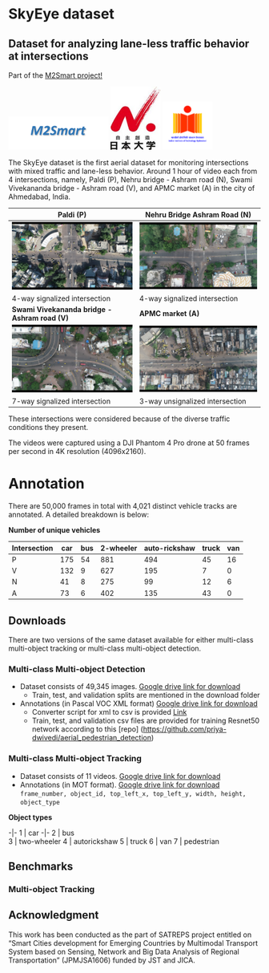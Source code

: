 # SkyEye dataset
<h2>Dataset for analyzing lane-less traffic behavior at intersections </h2>

Part of the [M2Smart project!](http://m2smart.org/en/)  

<img src="m2smart.png" width="200"> <img src="nihon.jpg" width="100"> <img src="iith.png" width="100">



The SkyEye dataset is the first aerial dataset for monitoring intersections with mixed traffic and lane-less behavior. Around 1 hour of video each from 4 intersections, namely, Paldi (P), Nehru bridge - Ashram road (N), Swami Vivekananda bridge - Ashram road (V), and APMC market (A) in the city of Ahmedabad, India.

**Paldi (P)**         | **Nehru Bridge Ashram Road (N)** 
----------------|--------------
![](paldi.png) |![](nehru.png)
4-way signalized intersection | 4-way signalized intersection
**Swami Vivekananda bridge - Ashram road (V)** | **APMC market (A)**
![](vivek.png) |![](apmc.png)
7-way signalized intersection | 3-way unsignalized intersection

These intersections were considered because of the diverse
traffic conditions they present. 

The videos were captured using a DJI Phantom 4 Pro drone at 50 frames per
second in 4K resolution (4096x2160). 

<h1> Annotation </h1>
There are 50,000 frames in total with 4,021 distinct vehicle tracks
are annotated. A detailed breakdown is below:

**Number of unique vehicles**

Intersection | car | bus | 2-wheeler | auto-rickshaw | truck | van 
-|-|-|-|-|-|-
P | 175 | 54 | 881 | 494 | 45 | 16  
V | 132 | 9 | 627 | 195 | 7 | 0  
N | 41 | 8 | 275 | 99 | 12 | 6  
A | 73 | 6 | 402 | 135 | 43 | 0 

<h2> Downloads </h2>
There are two versions of the same dataset available for either multi-class multi-object tracking or multi-class multi-object detection.
<h3> Multi-class Multi-object Detection </h3>

* Dataset consists of 49,345 images. [Google drive link for download]()
   * Train, test, and validation splits are mentioned in the download folder
* Annotations (in Pascal VOC XML format) [Google drive link for download]()
   * Converter script for xml to csv is provided [Link](xml_to_csv.py)
   * Train, test, and validation csv files are provided for training Resnet50 network according to this [repo]    (https://github.com/priya-dwivedi/aerial_pedestrian_detection)

<h3> Multi-class Multi-object Tracking </h3>

* Dataset consists of 11 videos. [Google drive link for download]()
* Annotations (in MOT format). [Google drive link for download]() 
`frame_number, object_id, top_left_x, top_left_y, width, height, object_type`

**Object types**

-|-
1 | car
-|-
2 | bus  
3 | two-wheeler 
4 | autorickshaw
5 | truck
6 | van
7 | pedestrian


<h2> Benchmarks </h2>

<h3> Multi-object Tracking </h3>

<h2> Acknowledgment </h2>
This work has been conducted as the part of SATREPS project entitled on “Smart Cities development for Emerging Countries by Multimodal Transport System based on Sensing, Network and Big Data Analysis of Regional Transportation” (JPMJSA1606) funded by JST and JICA. 
